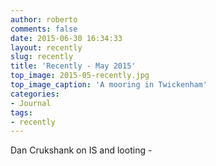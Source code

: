 ```yaml
---
author: roberto
comments: false
date: 2015-06-30 16:34:33
layout: recently
slug: recently
title: 'Recently - May 2015'
top_image: 2015-05-recently.jpg
top_image_caption: 'A mooring in Twickenham'
categories:
- Journal
tags:
- recently
---
```


Dan Crukshank on IS and looting - 

 
